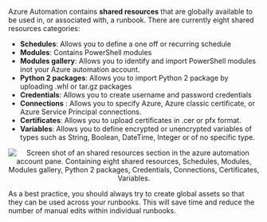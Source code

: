 

Azure Automation contains **shared resources** that are globally available to be used in, or associated with, a runbook. There are currently eight shared resources categories: 

- **Schedules**: Allows you to define a one off or recurring schedule
- **Modules**: Contains PowerShell modules
- **Modules gallery**: Allows you to identify and import PowerShell modules inot your Azure automation account.
- **Python 2 packages**: Allows you to import Python 2 package by uploading .whl or tar.gz packages
- **Credentials**: Allows you to create username and password credentials
- **Connections** : Allows you to specify Azure, Azure classic certificate, or Azure Service Principal connections.
- **Certificates**: Allows you to upload certificates in .cer or pfx format.
- **Variables**: Allows you to define encrypted or unencrypted variables of types such as String, Boolean, DateTime, Integer or of no specific type.



<p style="text-align:center;"><img src="../Linked_Image_Files/sharedresources.png" alt="Screen shot of an shared resources section in the azure automation account pane. Containing eight shared resources, Schedules, Modules, Modules gallery, Python 2 packages, Credentials, Connections, Certificates, Variables."></p>

As a best practice, you should always try to create global assets so that they can be used across your runbooks. This will save time and reduce the number of manual edits within individual runbooks.

